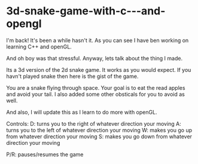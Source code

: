 # 3d-snake-game-with-c---and-opengl

I'm back! It's been a while hasn't it. As you can see I have ben working on learning C++ and openGL. 

And oh boy was that stressful. Anyway, lets talk about the thing I made. 

Its a 3d version of the 2d snake game. It works as you would expect.
If you havn't played snake then here is the gist of the game.

You are a snake flying through space. Your goal is to eat the read apples and avoid your tail.
I also added some other obsticals for you to avoid as well.

And also, I will update this as I learn to do more with openGL. 

Controls:
D: turns you to the right of whatever direction your moving
A: turns you to the left of whatever direction your moving
W: makes you go up from whatever direction your moving
S: makes you go down from whatever direction your moving

P/R: pauses/resumes the game
